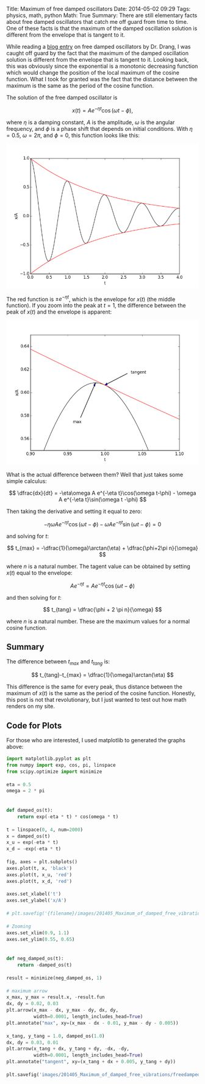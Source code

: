Title: Maximum of free damped oscillators
Date: 2014-05-02 09:29
Tags: physics, math, python
Math: True
Summary: There are still elementary facts about free damped oscillators that catch me off guard from time to time. One of these facts is that the maximum of the damped oscillation solution is different from the envelope that is tangent to it.

While reading a <a href="http://www.leancrew.com/all-this/2014/04/damped-free-vibrations/" target="_blank" rel="noopener">blog entry</a> on free damped oscillators by Dr. Drang, I was caught off guard by the fact that the maximum of the damped oscillation solution is different from the envelope that is tangent to it. Looking back, this was obviously since the exponential is a monotonic decreasing function which would change the position of the local maximum of the cosine function. What I took for granted was the fact that the distance between the maximum is the same as the period of the cosine function.

The solution of the free damped oscillator is

$$
x(t) = Ae^{-\eta t}\cos(\omega t  - \phi),
$$

where $\eta$ is a damping constant, $A$ is the amplitude, $\omega$ is the angular frequency, and $\phi$ is a phase shift that depends on initial conditions. With $\eta=0.5$, $\omega=2\pi$, and $\phi=0$, this function looks like this:

![Free damped oscillator](/images/20140502_Maximum_of_damped_free_vibrations/freedampedfull.png)

The red function is $\pm e^{-\eta t}$, which is the envelope for $x(t)$ (the middle function). If you zoom into the peak at $t=1$, the difference between the peak of $x(t)$ and the envelope is apparent:

![Free damped oscillator zoom](/images/20140502_Maximum_of_damped_free_vibrations/freedampedzoom.png)

What is the actual difference between them? Well that just takes some simple calculus:

$$
\dfrac{dx}{dt} = -\eta\omega A e^{-\eta t}\cos(\omega t-\phi) - \omega A e^{-\eta t}\sin(\omega t -\phi)
$$

Then taking the derivative and setting it equal to zero:

$$
-\eta\omega A e^{-\eta t}\cos(\omega t-\phi) - \omega A e^{-\eta t}\sin(\omega t -\phi) = 0
$$

and solving for $t$:

$$
t_{max} = -\dfrac{1}{\omega}\arctan(\eta) + \dfrac{\phi+2\pi n}{\omega}
$$

where $n$ is a natural number. The tagent value can be obtained by setting $x(t)$ equal to the envelope:

$$
Ae^{-\eta t} = Ae^{-\eta t}\cos(\omega t - \phi)
$$

and then solving for $t$:

$$
t_{tang} = \dfrac{\phi + 2 \pi n}{\omega}
$$

where $n$ is a natural number. These are the maximum values for a normal cosine function.

## Summary

The difference between $t_{max}$ and $t_{tang}$ is:

$$
t_{tang}-t_{max} = \dfrac{1}{\omega}\arctan(\eta)
$$

This difference is the same for every peak, thus distance between the maximum of $x(t)$ is the same as the period of the cosine function. Honestly, this post is not that revolutionary, but I just wanted to test out how math renders on my site.

## Code for Plots

For those who are interested, I used matplotlib to generated the graphs above:

```python
import matplotlib.pyplot as plt
from numpy import exp, cos, pi, linspace
from scipy.optimize import minimize

eta = 0.5
omega = 2 * pi


def damped_os(t):
    return exp(-eta * t) * cos(omega * t)

t = linspace(0, 4, num=2000)
x = damped_os(t)
x_u = exp(-eta * t)
x_d = -exp(-eta * t)

fig, axes = plt.subplots()
axes.plot(t, x, 'black')
axes.plot(t, x_u, 'red')
axes.plot(t, x_d, 'red')

axes.set_xlabel('t')
axes.set_ylabel('x/A')

# plt.savefig('{filename}/images/201405_Maximum_of_damped_free_vibrations/freedampedfull.png')

# Zooming
axes.set_xlim(0.9, 1.1)
axes.set_ylim(0.55, 0.65)


def neg_damped_os(t):
    return -damped_os(t)

result = minimize(neg_damped_os, 1)

# maximum arrow
x_max, y_max = result.x, -result.fun
dx, dy = 0.02, 0.03
plt.arrow(x_max - dx, y_max - dy, dx, dy,
          width=0.0001, length_includes_head=True)
plt.annotate("max", xy=(x_max - dx - 0.01, y_max - dy - 0.005))

x_tang, y_tang = 1.0, damped_os(1.0)
dx, dy = 0.03, 0.01
plt.arrow(x_tang + dx, y_tang + dy, -dx, -dy,
          width=0.0001, length_includes_head=True)
plt.annotate("tangent", xy=(x_tang + dx + 0.005, y_tang + dy))

plt.savefig('images/201405_Maximum_of_damped_free_vibrations/freedampedzoom.png')
```
